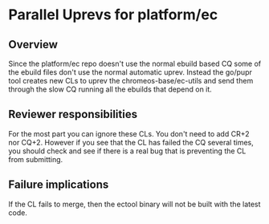# Parallel Uprevs for platform/ec

## Overview

Since the platform/ec repo doesn't use the normal ebuild based CQ some of the
ebuild files don't use the normal automatic uprev. Instead the go/pupr tool
creates new CLs to uprev the chromeos-base/ec-utils and send them through the
slow CQ running all the ebuilds that depend on it.

## Reviewer responsibilities

For the most part you can ignore these CLs. You don't need to add CR+2 nor CQ+2.
However if you see that the CL has failed the CQ several times, you should
check and see if there is a real bug that is preventing the CL from submitting.

## Failure implications

If the CL fails to merge, then the ectool binary will not be built with the
latest code.
